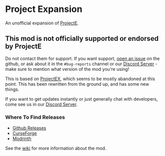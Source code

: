 # Project Expansion
An unofficial expansion of [ProjectE](https://www.curseforge.com/minecraft/mc-mods/projecte).
## This mod is not officially supported or endorsed by ProjectE
Do not contact them for support. If you want
support, [open an issue](https://github.com/DonovanDMC/ProjectExpansion/issues/new) on the github, or ask about it in
the `#bug-reports` channel or our [Discord Server](https://discord.gg/SwxbbmMKQH) - make sure to mention what version of
the mod you're using!

This is based on [ProjectEX](https://www.curseforge.com/minecraft/mc-mods/projectex-forge), which seems to be mostly
abandoned at this point. This has been rewritten from the ground up, and has some new things.

If you want to get updates instantly or just generally chat with developers, come see us in our [Discord Server](https://discord.gg/SwxbbmMKQH).

### Where To Find Releases
- [Github Releases](https://github.com/DonovanDMC/ProjectExpansion/releases)
- [CurseForge](https://www.curseforge.com/minecraft/mc-mods/project-expansion)
- [Modrinth](https://modrinth.com/mod/project-expansion)


See the [wiki](https://github.com/DonovanDMC/ProjectExpansion/wiki) for more information about the mod.
